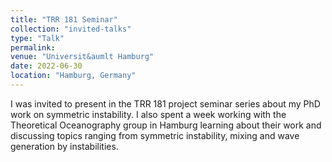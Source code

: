 ```yaml
---
title: "TRR 181 Seminar"
collection: "invited-talks"
type: "Talk"
permalink:
venue: "Universit&aumlt Hamburg"
date: 2022-06-30
location: "Hamburg, Germany"
---
```


I was invited to present in the TRR 181 project seminar series about my PhD work on symmetric instability. I also spent a week working with the Theoretical Oceanography group in Hamburg learning about their work and discussing topics ranging from symmetric instability, mixing and wave generation by instabilities.

